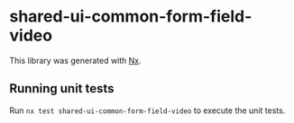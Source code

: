 # shared-ui-common-form-field-video

This library was generated with [Nx](https://nx.dev).

## Running unit tests

Run `nx test shared-ui-common-form-field-video` to execute the unit tests.

